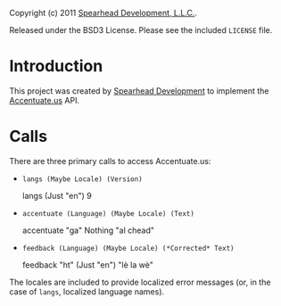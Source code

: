 Copyright (c) 2011 [Spearhead Development, L.L.C.](http://spearheaddev.com/).

Released under the BSD3 License. Please see the included `LICENSE` file.

Introduction
============
This project was created by [Spearhead Development](http://spearheaddev.com/) to
implement the [Accentuate.us](http://accentuate.us/) API.

Calls
=====

There are three primary calls to access Accentuate.us:

* `langs (Maybe Locale) (Version)`

    langs (Just "en") 9

* `accentuate (Language) (Maybe Locale) (Text)`

    accentuate "ga" Nothing "al chead"

* `feedback (Language) (Maybe Locale) (*Corrected* Text)`

    feedback "ht" (Just "en") "lè la wè"

The locales are included to provide localized error messages (or, in the case
of `langs`, localized language names).
